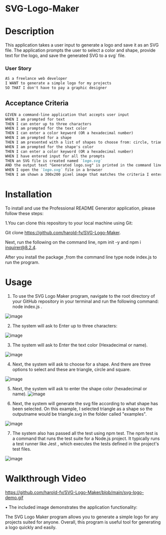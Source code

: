 # SVG-Logo-Maker

# Description
This application takes a user input to generate a logo and save it as an SVG file. The application prompts the user to select a color and shape, provide text for the logo, and save the generated SVG to a svg` file.

### User Story

```md
AS a freelance web developer
I WANT to generate a simple logo for my projects
SO THAT I don't have to pay a graphic designer
```

## Acceptance Criteria

```md
GIVEN a command-line application that accepts user input
WHEN I am prompted for text
THEN I can enter up to three characters
WHEN I am prompted for the text color
THEN I can enter a color keyword (OR a hexadecimal number)
WHEN I am prompted for a shape
THEN I am presented with a list of shapes to choose from: circle, triangle, and square
WHEN I am prompted for the shape's color
THEN I can enter a color keyword (OR a hexadecimal number)
WHEN I have entered input for all the prompts
THEN an SVG file is created named `logo.svg`
AND the output text "Generated logo.svg" is printed in the command line
WHEN I open the `logo.svg` file in a browser
THEN I am shown a 300x200 pixel image that matches the criteria I entered
```
# Installation
To install and use the Professional README Generator application, please follow these steps:

1.You can clone this repository to your local machine using Git:

Git clone https://github.com/harold-fv/SVG-Logo-Maker.

Next, run the following on the command line, npm init -y and npm i inquirer@8.2.4.

After you install the package ,from the command line type node index.js to run the program.

# Usage

1. To use the SVG Logo Maker program, navigate to the root directory of your GitHub repository in your terminal and run the following command: node index.js .

![image](https://user-images.githubusercontent.com/120603153/230541421-f4cb7f64-2217-493c-8f4e-e6aeb06e833e.png)

2. The system will ask to Enter up to three characters:

![image](https://user-images.githubusercontent.com/120603153/230541596-981b0336-71eb-42d9-a856-ef68016202c0.png)

3. The system will ask to Enter the text color (Hexadecimal or name).

![image](https://user-images.githubusercontent.com/120603153/230541764-3faf50a2-4418-4996-9dcf-96ff42e97578.png)

4. Next, the system will ask to choose for a shape. And there are three options to select and these are triangle, circle and square.

![image](https://user-images.githubusercontent.com/120603153/230541923-95845dea-b3d9-43a9-b650-926eeee8b3f4.png)

5. Next, the system will ask to enter the shape color (hexadecimal or name). 
![image](https://user-images.githubusercontent.com/120603153/230542100-647a661e-bf65-43f9-b8c6-f8c7fb8adec2.png)

6. Next, the system will generate the svg file according to what shape has been selected. On this example, I selected triangle as a shape so the outputname would be triangle.svg in the folder called "examples".

![image](https://user-images.githubusercontent.com/120603153/230542341-a7377bde-1c92-48c6-9443-e73210714f71.png)

7. The system also has passed all the test using npm test. The npm test is a command that runs the test suite for a Node.js project. It typically runs a test runner like Jest , which executes the tests defined in the project's test files.

![image](https://user-images.githubusercontent.com/120603153/230542536-cfe1b296-db5c-4bf0-a1c2-ca29217d9b74.png)


# Walkthrough Video


https://github.com/harold-fv/SVG-Logo-Maker/blob/main/svg-logo-demo.gif

• The included image demonstrates the application functionality:

The SVG Logo Maker program allows you to generate a simple logo for any projects suited for anyone. Overall, this program is useful tool for generating a logo quickly and easily.
